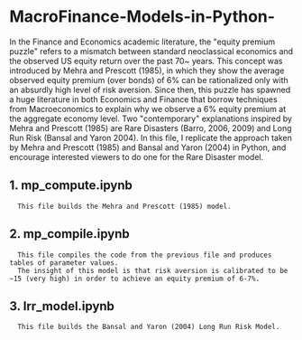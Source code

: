 # MacroFinance-Models-in-Python-

In the Finance and Economics academic literature, the "equity premium puzzle" refers to a mismatch between standard neoclassical economics and the observed US equity return over the past 70~ years. This concept was introduced by Mehra and Prescott (1985), in which they show the average observed equity premium (over bonds) of 6% can be rationalized only with an absurdly high level of risk aversion. Since then, this puzzle has spawned a huge literature in both Economics and Finance that borrow techniques from Macroeconomics to explain why we observe a 6% equity premium at the aggregate economy level. Two "contemporary" explanations inspired by Mehra and Prescott (1985) are Rare Disasters (Barro, 2006, 2009) and Long Run Risk (Bansal and Yaron 2004). In this file, I replicate the approach taken by Mehra and Prescott (1985) and Bansal and Yaron (2004) in Python, and encourage interested viewers to do one for the Rare Disaster model.   

## 1. mp_compute.ipynb
      This file builds the Mehra and Prescott (1985) model. 

## 2. mp_compile.ipynb
      This file compiles the code from the previous file and produces tables of parameter values.
      The insight of this model is that risk aversion is calibrated to be ~15 (very high) in order to achieve an equity premium of 6-7%.   
      
## 3. lrr_model.ipynb
      This file builds the Bansal and Yaron (2004) Long Run Risk Model.

